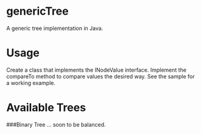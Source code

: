 genericTree
===========

A generic tree implementation in Java.

Usage
===========
Create a class that implements the INodeValue interface. Implement the compareTo method to compare values the desired way.
See the sample for a working example.

Available Trees
===========
###Binary Tree ... soon to be balanced.





